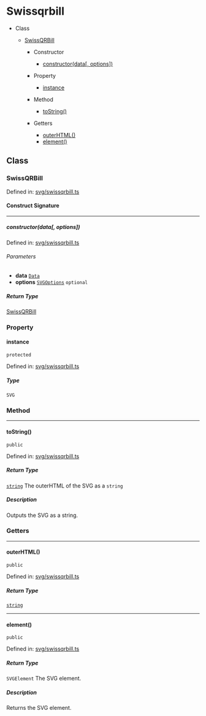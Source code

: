   
# Swissqrbill
  
- Class
  
  - [SwissQRBill](#swissqrbill)
  
    - Constructor
  
      - [constructor(data\[, options\])](#constructordata-options)
  
    - Property
  
      - [instance](#instance)
  
    - Method
  
      - [toString()](#tostring)
  
    - Getters
  
      - [outerHTML()](#outerhtml)
      - [element()](#element)
  
## Class
  
### SwissQRBill
  
Defined in: [svg/swissqrbill.ts](../svg/swissqrbill.ts#L13C0)  
  
#### Construct Signature
  
---
  
##### constructor(data\[, options\])
  
Defined in: [svg/swissqrbill.ts](../svg/swissqrbill.ts#L20C2)  
  
###### Parameters
  
- **data** [`Data`](./types.md#data)  
- **options** [`SVGOptions`](./types.md#svgoptions) `optional`  
  
##### Return Type
  
[SwissQRBill](#swissqrbill)  
  
### Property
  
#### instance
  
`protected`  
  
Defined in: [svg/swissqrbill.ts](../svg/swissqrbill.ts#L15C2)  
  
##### Type
  
`SVG`  
  
### Method
  
---
  
#### toString()
  
`public`  
  
Defined in: [svg/swissqrbill.ts](../svg/swissqrbill.ts#L56C2)  
  
##### Return Type
  
[`string`](https://developer.mozilla.org/en-US/docs/Web/JavaScript/Reference/Global_Objects/String) The outerHTML of the SVG as a `string`  
  
##### Description
  
Outputs the SVG as a string.  
  
### Getters
  
---
  
#### outerHTML()
  
`public`  
  
Defined in: [svg/swissqrbill.ts](../svg/swissqrbill.ts#L47C2)  
  
##### Return Type
  
[`string`](https://developer.mozilla.org/en-US/docs/Web/JavaScript/Reference/Global_Objects/String)  
  
---
  
#### element()
  
`public`  
  
Defined in: [svg/swissqrbill.ts](../svg/swissqrbill.ts#L66C2)  
  
##### Return Type
  
`SVGElement` The SVG element.  
  
##### Description
  
Returns the SVG element.  
